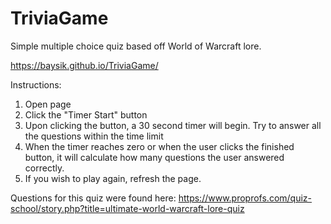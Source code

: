 # TriviaGame
Simple multiple choice quiz based off World of Warcraft lore.

https://baysik.github.io/TriviaGame/

Instructions:
1. Open page
2. Click the "Timer Start" button
3. Upon clicking the button, a 30 second timer will begin. Try to answer all the questions within the time limit
4. When the timer reaches zero or when the user clicks the finished button, it will calculate how many questions the user answered correctly.
5. If you wish to play again, refresh the page.

Questions for this quiz were found here: https://www.proprofs.com/quiz-school/story.php?title=ultimate-world-warcraft-lore-quiz
